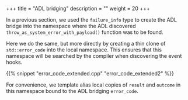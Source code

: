 +++
title = "ADL bridging"
description = ""
weight = 20
+++

In a previous section, we used the `failure_info` type to create
the ADL bridge into the namespace where the ADL discovered `throw_as_system_error_with_payload()`
function was to be found.

Here we do the same, but more directly by creating a thin clone of `std::error_code`
into the local namespace. This ensures that this namespace will be searched by the
compiler when discovering the event hooks.

{{% snippet "error_code_extended.cpp" "error_code_extended2" %}}

For convenience, we template alias local copies of `result` and `outcome` in this
namespace bound to the ADL bridging `error_code`.